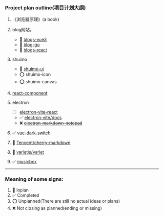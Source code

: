 ### Project plan outline(项目计划大纲)

1. 《浏览器原理》(a book)
2. blog网站。
   - 🔲 [blogs-vue3](https://github.com/RSS1102/blogs-vue3)
   - 🔲 [blog-go](https://github.com/RSS1102/blog-go)
   - 🔲 [blogs-react](https://github.com/RSS1102/blogs-react)  
   
3. shuimo
   - 🔲 [shuimo-ui](https://github.com/janghood/shuimo-ui)
   - ⭕  shuimo-icon
   - ⭕  shuimo-canvas

4. [react-component](https://github.com/RSS1102/react-component)

5. electron
   - [ ] [electron-vite-react](https://github.com/electron-vite/electron-vite-react)
   - ✅ [electron-vite/docs](https://github.com/electron-vite/docs)
   - ❌ ~~[electron-markdown-notepad](https://github.com/RSS1102/electron-markdown-notepad)~~
   
6. ✅ [vue-dark-switch](https://github.com/dishait/vue-dark-switch) 

8. 🔲 [Tencent/cherry-markdown](https://github.com/Tencent/cherry-markdown)
  
9. 🔲 [varletjs/varlet](https://github.com/varletjs/varlet)

10. ✅ [musicbox](https://github.com/holy-two/musicbox)

---

### Meaning of some signs:

1. 🔲 Inplan
2. ✅ Completed
3. ⭕ Unplanned(There are still no actual ideas or plans)
4. ❌ Not closing as planned(ending or missing)
